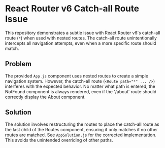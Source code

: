 # React Router v6 Catch-all Route Issue

This repository demonstrates a subtle issue with React Router v6's catch-all route (`*`) when used with nested routes.  The catch-all route unintentionally intercepts all navigation attempts, even when a more specific route should match.

## Problem

The provided `App.js` component uses nested routes to create a simple navigation system. However, the catch-all route (`<Route path="*" ... />`) interferes with the expected behavior.  No matter what path is entered, the NotFound component is always rendered, even if the '/about' route should correctly display the About component.

## Solution

The solution involves restructuring the routes to place the catch-all route as the last child of the Routes component, ensuring it only matches if no other routes are matched.  See `AppSolution.js` for the corrected implementation. This avoids the unintended overriding of other paths.